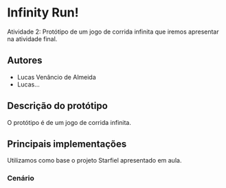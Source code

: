 # Infinity Run!

Atividade 2: Protótipo de um jogo de corrida infinita que iremos apresentar na atividade final.

## Autores

- Lucas Venâncio de Almeida
- Lucas...

## Descrição do protótipo

O protótipo é de um jogo de corrida infinita.

## Principais implementações

Utilizamos como base o projeto Starfiel apresentado em aula.

### Cenário 

